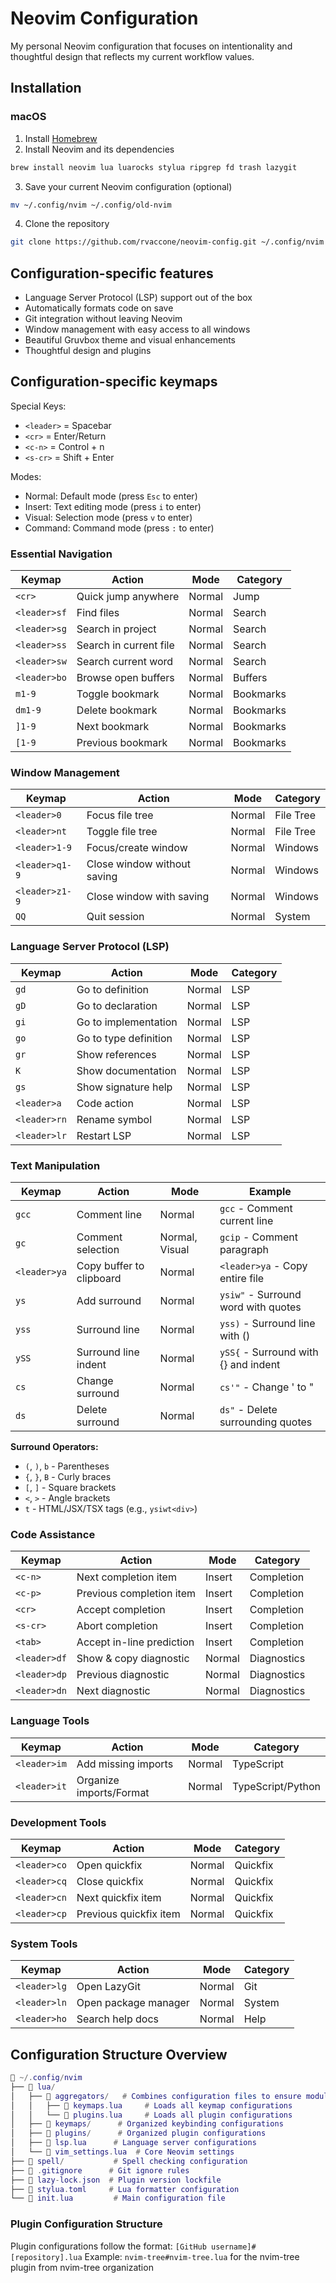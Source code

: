 # Neovim Configuration

My personal Neovim configuration that focuses on intentionality and thoughtful design that reflects my current workflow values.

## Installation

### macOS

1. Install [Homebrew](https://brew.sh/)
2. Install Neovim and its dependencies

```bash
brew install neovim lua luarocks stylua ripgrep fd trash lazygit
```

3. Save your current Neovim configuration (optional)

```bash
mv ~/.config/nvim ~/.config/old-nvim
```

4. Clone the repository

```bash
git clone https://github.com/rvaccone/neovim-config.git ~/.config/nvim
```

## Configuration-specific features

- Language Server Protocol (LSP) support out of the box
- Automatically formats code on save
- Git integration without leaving Neovim
- Window management with easy access to all windows
- Beautiful Gruvbox theme and visual enhancements
- Thoughtful design and plugins

## Configuration-specific keymaps

Special Keys:

- `<leader>` = Spacebar
- `<cr>` = Enter/Return
- `<c-n>` = Control + n
- `<s-cr>` = Shift + Enter

Modes:

- Normal: Default mode (press `Esc` to enter)
- Insert: Text editing mode (press `i` to enter)
- Visual: Selection mode (press `v` to enter)
- Command: Command mode (press `:` to enter)

### Essential Navigation

| Keymap       | Action                 | Mode   | Category  |
| ------------ | ---------------------- | ------ | --------- |
| `<cr>`       | Quick jump anywhere    | Normal | Jump      |
| `<leader>sf` | Find files             | Normal | Search    |
| `<leader>sg` | Search in project      | Normal | Search    |
| `<leader>ss` | Search in current file | Normal | Search    |
| `<leader>sw` | Search current word    | Normal | Search    |
| `<leader>bo` | Browse open buffers    | Normal | Buffers   |
| `m1-9`       | Toggle bookmark        | Normal | Bookmarks |
| `dm1-9`      | Delete bookmark        | Normal | Bookmarks |
| `]1-9`       | Next bookmark          | Normal | Bookmarks |
| `[1-9`       | Previous bookmark      | Normal | Bookmarks |

### Window Management

| Keymap         | Action                      | Mode   | Category  |
| -------------- | --------------------------- | ------ | --------- |
| `<leader>0`    | Focus file tree             | Normal | File Tree |
| `<leader>nt`   | Toggle file tree            | Normal | File Tree |
| `<leader>1-9`  | Focus/create window         | Normal | Windows   |
| `<leader>q1-9` | Close window without saving | Normal | Windows   |
| `<leader>z1-9` | Close window with saving    | Normal | Windows   |
| `QQ`           | Quit session                | Normal | System    |

### Language Server Protocol (LSP)

| Keymap       | Action                | Mode   | Category |
| ------------ | --------------------- | ------ | -------- |
| `gd`         | Go to definition      | Normal | LSP      |
| `gD`         | Go to declaration     | Normal | LSP      |
| `gi`         | Go to implementation  | Normal | LSP      |
| `go`         | Go to type definition | Normal | LSP      |
| `gr`         | Show references       | Normal | LSP      |
| `K`          | Show documentation    | Normal | LSP      |
| `gs`         | Show signature help   | Normal | LSP      |
| `<leader>a`  | Code action           | Normal | LSP      |
| `<leader>rn` | Rename symbol         | Normal | LSP      |
| `<leader>lr` | Restart LSP           | Normal | LSP      |

### Text Manipulation

| Keymap       | Action                   | Mode           | Example                              |
| ------------ | ------------------------ | -------------- | ------------------------------------ |
| `gcc`        | Comment line             | Normal         | `gcc` - Comment current line         |
| `gc`         | Comment selection        | Normal, Visual | `gcip` - Comment paragraph           |
| `<leader>ya` | Copy buffer to clipboard | Normal         | `<leader>ya` - Copy entire file      |
| `ys`         | Add surround             | Normal         | `ysiw"` - Surround word with quotes  |
| `yss`        | Surround line            | Normal         | `yss)` - Surround line with ()       |
| `ySS`        | Surround line indent     | Normal         | `ySS{` - Surround with {} and indent |
| `cs`         | Change surround          | Normal         | `cs'"` - Change ' to "               |
| `ds`         | Delete surround          | Normal         | `ds"` - Delete surrounding quotes    |

**Surround Operators:**

- `(`, `)`, `b` - Parentheses
- `{`, `}`, `B` - Curly braces
- `[`, `]` - Square brackets
- `<`, `>` - Angle brackets
- `t` - HTML/JSX/TSX tags (e.g., `ysiwt<div>`)

### Code Assistance

| Keymap       | Action                    | Mode   | Category    |
| ------------ | ------------------------- | ------ | ----------- |
| `<c-n>`      | Next completion item      | Insert | Completion  |
| `<c-p>`      | Previous completion item  | Insert | Completion  |
| `<cr>`       | Accept completion         | Insert | Completion  |
| `<s-cr>`     | Abort completion          | Insert | Completion  |
| `<tab>`      | Accept in-line prediction | Insert | Completion  |
| `<leader>df` | Show & copy diagnostic    | Normal | Diagnostics |
| `<leader>dp` | Previous diagnostic       | Normal | Diagnostics |
| `<leader>dn` | Next diagnostic           | Normal | Diagnostics |

### Language Tools

| Keymap       | Action                  | Mode   | Category          |
| ------------ | ----------------------- | ------ | ----------------- |
| `<leader>im` | Add missing imports     | Normal | TypeScript        |
| `<leader>it` | Organize imports/Format | Normal | TypeScript/Python |

### Development Tools

| Keymap       | Action                 | Mode   | Category |
| ------------ | ---------------------- | ------ | -------- |
| `<leader>co` | Open quickfix          | Normal | Quickfix |
| `<leader>cq` | Close quickfix         | Normal | Quickfix |
| `<leader>cn` | Next quickfix item     | Normal | Quickfix |
| `<leader>cp` | Previous quickfix item | Normal | Quickfix |

### System Tools

| Keymap       | Action               | Mode   | Category |
| ------------ | -------------------- | ------ | -------- |
| `<leader>lg` | Open LazyGit         | Normal | Git      |
| `<leader>ln` | Open package manager | Normal | System   |
| `<leader>ho` | Search help docs     | Normal | Help     |

## Configuration Structure Overview

```lua
📁 ~/.config/nvim
├── 📁 lua/
│   ├── 📁 aggregators/   # Combines configuration files to ensure modularity
│   │   ├── 📄 keymaps.lua     # Loads all keymap configurations
│   │   └── 📄 plugins.lua     # Loads all plugin configurations
│   ├── 📁 keymaps/      # Organized keybinding configurations
│   ├── 📁 plugins/      # Organized plugin configurations
│   ├── 📄 lsp.lua      # Language server configurations
│   └── 📄 vim_settings.lua  # Core Neovim settings
├── 📁 spell/           # Spell checking configuration
├── 📄 .gitignore      # Git ignore rules
├── 📄 lazy-lock.json  # Plugin version lockfile
├── 📄 stylua.toml     # Lua formatter configuration
└── 📄 init.lua         # Main configuration file
```

### Plugin Configuration Structure

Plugin configurations follow the format: `[GitHub username]#[repository].lua`
Example: `nvim-tree#nvim-tree.lua` for the nvim-tree plugin from nvim-tree organization
